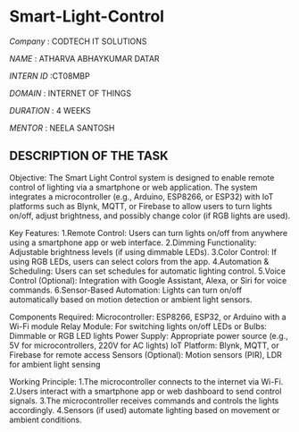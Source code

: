 # Smart-Light-Control

*Company* : CODTECH IT SOLUTIONS

*NAME* : ATHARVA ABHAYKUMAR DATAR

*INTERN ID* :CT08MBP

*DOMAIN* : INTERNET OF THINGS

*DURATION* : 4 WEEKS

*MENTOR* : NEELA SANTOSH

## DESCRIPTION OF THE TASK

Objective:
The Smart Light Control system is designed to enable remote control of lighting via a smartphone or web application. The system integrates a microcontroller (e.g., Arduino, ESP8266, or ESP32) with IoT platforms such as Blynk, MQTT, or Firebase to allow users to turn lights on/off, adjust brightness, and possibly change color (if RGB lights are used).

Key Features:
1.Remote Control: Users can turn lights on/off from anywhere using a smartphone app or web interface.
2.Dimming Functionality: Adjustable brightness levels (if using dimmable LEDs).
3.Color Control: If using RGB LEDs, users can select colors from the app.
4.Automation & Scheduling: Users can set schedules for automatic lighting control.
5.Voice Control (Optional): Integration with Google Assistant, Alexa, or Siri for voice commands.
6.Sensor-Based Automation: Lights can turn on/off automatically based on motion detection or ambient light sensors.

Components Required:
Microcontroller: ESP8266, ESP32, or Arduino with a Wi-Fi module
Relay Module: For switching lights on/off
LEDs or Bulbs: Dimmable or RGB LED lights
Power Supply: Appropriate power source (e.g., 5V for microcontrollers, 220V for AC lights)
IoT Platform: Blynk, MQTT, or Firebase for remote access
Sensors (Optional): Motion sensors (PIR), LDR for ambient light sensing

Working Principle:
1.The microcontroller connects to the internet via Wi-Fi.
2.Users interact with a smartphone app or web dashboard to send control signals.
3.The microcontroller receives commands and controls the lights accordingly.
4.Sensors (if used) automate lighting based on movement or ambient conditions.
